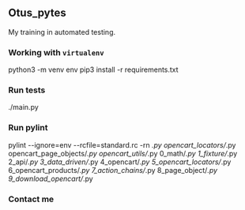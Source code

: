 ## Otus_pytes

My training in automated testing.


### Working with `virtualenv`

python3 -m venv env
pip3 install -r requirements.txt

### Run tests

./main.py

### Run pylint

pylint --ignore=env --rcfile=standard.rc -rn *.py opencart_locators/*.py opencart_page_objects/*.py opencart_utils/*.py 0_math/*.py 1_fixture/*.py 2_api/*.py 3_data_driven/*.py 4_opencart/*.py 5_opencart_locators/*.py 6_opencart_products/*.py 7_action_chains/*.py 8_page_object/*.py 9_download_opencart/*.py

### Contact me
